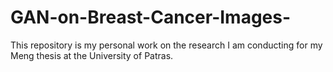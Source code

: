 # GAN-on-Breast-Cancer-Images-
This repository is my personal work on the research I am conducting for my Meng thesis at the University of Patras.
